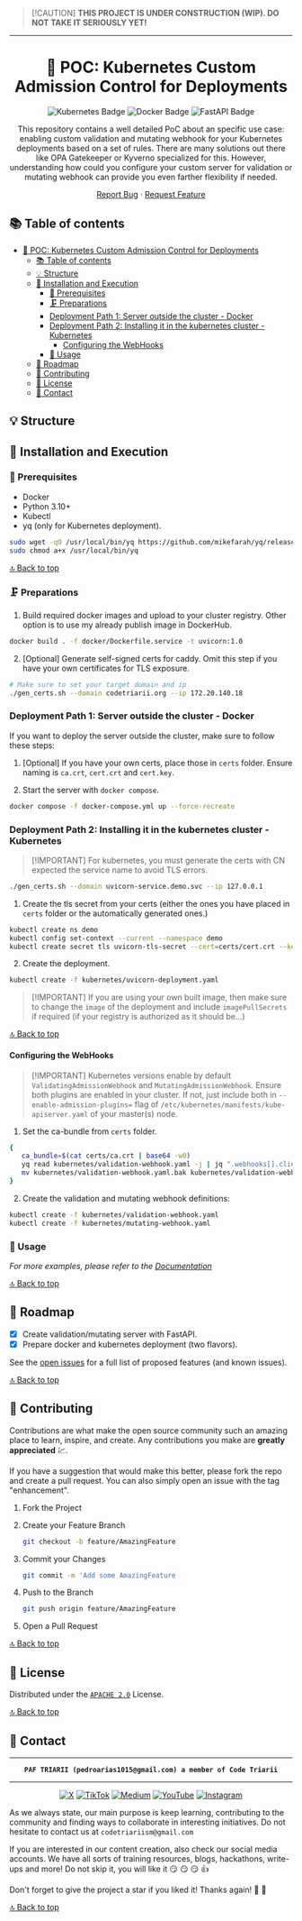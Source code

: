 > \[!CAUTION\]
> **THIS PROJECT IS UNDER CONSTRUCTION (WIP). DO NOT TAKE IT SERIOUSLY YET!**

---

<div align="center">

<!-- PROJECT LOGO -->
# 📝 POC: Kubernetes Custom Admission Control for Deployments


<!-- TECNOLOGIES -->
![Kubernetes Badge](https://img.shields.io/badge/Kubernetes-326CE5?logo=kubernetes&logoColor=fff&style=flat)
![Docker Badge](https://img.shields.io/badge/Docker-2496ED?logo=docker&logoColor=fff&style=flat)
![FastAPI Badge](https://img.shields.io/badge/FastAPI-009688?logo=fastapi&logoColor=fff&style=flat)


This repository contains a well detailed PoC about an specific use case: enabling custom validation and mutating webhook for your Kubernetes deployments based on a set of rules.
There are many solutions out there like OPA Gatekeeper or Kyverno specialized for this.
However, understanding how could you configure your custom server for validation or mutating webhook can provide you even farther flexibility if needed.

[Report Bug](https://github.com/paf-triarii/kubernetes-deployment-validation-and-mutating--webhook/issues) · [Request Feature](https://github.com/paf-triarii/kubernetes-deployment-validation-and-mutating--webhook/issues)
</div>

<!-- TABLE OF CONTENTS -->


## 📚 Table of contents

- [📝 POC: Kubernetes Custom Admission Control for Deployments](#-poc-kubernetes-custom-admission-control-for-deployments)
  - [📚 Table of contents](#-table-of-contents)
  - [💡 Structure](#-structure)
  - [🚀 Installation and Execution](#-installation-and-execution)
    - [🔨 Prerequisites](#-prerequisites)
    - [🗜️ Preparations](#️-preparations)
    - [Deployment Path 1: Server outside the cluster - Docker](#deployment-path-1-server-outside-the-cluster---docker)
    - [Deployment Path 2: Installing it in the kubernetes cluster - Kubernetes](#deployment-path-2-installing-it-in-the-kubernetes-cluster---kubernetes)
      - [Configuring the WebHooks](#configuring-the-webhooks)
    - [💼 Usage](#-usage)
  - [📍 Roadmap](#-roadmap)
  - [📎 Contributing](#-contributing)
  - [📃 License](#-license)
  - [👥 Contact](#-contact)

<!--te-->

<!-- PROJECT DETAILS -->
## 💡 Structure


## 🚀 Installation and Execution

### 🔨 Prerequisites

- Docker
- Python 3.10+
- Kubectl
- yq (only for Kubernetes deployment).

```bash
sudo wget -qO /usr/local/bin/yq https://github.com/mikefarah/yq/releases/latest/download/yq_linux_amd64
sudo chmod a+x /usr/local/bin/yq
```

[🔝 Back to top](#-poc-kubernetes-custom-admission-control-for-deployments)

### 🗜️ Preparations

1. Build required docker images and upload to your cluster registry. Other option is to use my already publish image in DockerHub.

```bash
docker build . -f docker/Dockerfile.service -t uvicorn:1.0
```

2. [Optional] Generate self-signed certs for caddy. Omit this step if you have your own certificates for TLS exposure.

```bash
# Make sure to set your target domain and ip
./gen_certs.sh --domain codetriarii.org --ip 172.20.140.18
```

### Deployment Path 1: Server outside the cluster - Docker

If you want to deploy the server outside the cluster, make sure to follow these steps:

1. [Optional] If you have your own certs, place those in `certs` folder. Ensure naming is `ca.crt`, `cert.crt` and `cert.key`.

2. Start the server with `docker compose`.

```bash
docker compose -f docker-compose.yml up --force-recreate
```

### Deployment Path 2: Installing it in the kubernetes cluster - Kubernetes

> \[!IMPORTANT\]
> For kubernetes, you must generate the certs with CN expected the service name to avoid TLS errors.

```bash
./gen_certs.sh --domain uvicorn-service.demo.svc --ip 127.0.0.1
```



1. Create the tls secret from your certs (either the ones you have placed in `certs` folder or the automatically generated ones.)

```bash
kubectl create ns demo
kubectl config set-context --current --namespace demo
kubectl create secret tls uvicorn-tls-secret --cert=certs/cert.crt --key=certs/cert.key
```

2. Create the deployment.

```bash
kubectl create -f kubernetes/uvicorn-deployment.yaml
```

> \[!IMPORTANT\]
> If you are using your own built image, then make sure to change the `image` of the deployment and include `imagePullSecrets` if required (if your registry is authorized as it should be...)

[🔝 Back to top](#-poc-kubernetes-custom-admission-control-for-deployments)

#### Configuring the WebHooks

> \[!IMPORTANT\]
> Kubernetes versions enable by default `ValidatingAdmissionWebhook` and `MutatingAdmissionWebhook`. Ensure both plugins are enabled in your cluster. If not, just include both in `--enable-admission-plugins=` flag of `/etc/kubernetes/manifests/kube-apiserver.yaml` of your master(s) node.

1. Set the ca-bundle from `certs` folder.

```bash
{
   ca_bundle=$(cat certs/ca.crt | base64 -w0)
   yq read kubernetes/validation-webhook.yaml -j | jq ".webhooks[].clientConfig.caBundle = \"${ca_bundle}\"" | yq read -P - > kubernetes/validation-webhook.yaml.bak
   mv kubernetes/validation-webhook.yaml.bak kubernetes/validation-webhook.yaml
}
```

2. Create the validation and mutating webhook definitions:

```bash
kubectl create -f kubernetes/validation-webhook.yaml
kubectl create -f kubernetes/mutating-webhook.yaml
```

<!-- USAGE EXAMPLES -->
### 💼 Usage


_For more examples, please refer to the [Documentation](https://example.com)_

[🔝 Back to top](#-poc-kubernetes-custom-admission-control-for-deployments)

<!-- GETTING STARTED -->

<!-- ROADMAP -->
## 📍 Roadmap

- [x] Create validation/mutating server with FastAPI.
- [x] Prepare docker and kubernetes deployment (two flavors).

See the [open issues](https://github.com/paf-triarii/kubernetes-deployment-validation-and-mutating--webhook/issues) for a full list of proposed features (and known issues).

[🔝 Back to top](#-poc-kubernetes-custom-admission-control-for-deployments)

<!-- CONTRIBUTING -->
## 📎 Contributing

Contributions are what make the open source community such an amazing place to learn, inspire, and create. Any contributions you make are **greatly appreciated** :chart:.

If you have a suggestion that would make this better, please fork the repo and create a pull request. You can also simply open an issue with the tag "enhancement".

1. Fork the Project
2. Create your Feature Branch

   ```sh
   git checkout -b feature/AmazingFeature
   ```

3. Commit your Changes

   ```sh
   git commit -m 'Add some AmazingFeature
   ```

4. Push to the Branch

   ```sh
   git push origin feature/AmazingFeature
   ```

5. Open a Pull Request

[🔝 Back to top](#-poc-kubernetes-custom-admission-control-for-deployments)

<!-- LICENSE -->
## 📃 License

Distributed under the [`APACHE 2.0`](./LICENSE) License.

[🔝 Back to top](#-poc-kubernetes-custom-admission-control-for-deployments)

<!-- CONTACT -->
## 👥 Contact

<div align="center">

---

**`PAF TRIARII (pedroarias1015@gmail.com) a member of Code Triarii`**

---

[![X](https://img.shields.io/badge/X-%23000000.svg?style=for-the-badge&logo=X&logoColor=white)](https://twitter.com/codetriariism)
[![TikTok](https://img.shields.io/badge/TikTok-%23000000.svg?style=for-the-badge&logo=TikTok&logoColor=white)](https://www.tiktok.com/@codetriariism)
[![Medium](https://img.shields.io/badge/Medium-12100E?style=for-the-badge&logo=medium&logoColor=white)](https://medium.com/@codetriariism)
[![YouTube](https://img.shields.io/badge/YouTube-%23FF0000.svg?style=for-the-badge&logo=YouTube&logoColor=white)](https://www.youtube.com/@CodeTriariiSM)
[![Instagram](https://img.shields.io/badge/Instagram-%23E4405F.svg?style=for-the-badge&logo=Instagram&logoColor=white)](https://www.instagram.com/codetriariismig/)

</div>

As we always state, our main purpose is keep learning, contributing to the community and finding ways to collaborate in interesting initiatives.
Do not hesitate to contact us at `codetriariism@gmail.com`

If you are interested in our content creation, also check our social media accounts. We have all sorts of training resources, blogs, hackathons, write-ups and more!
Do not skip it, you will like it :smirk: :smirk: :smirk: :+1:

Don't forget to give the project a star if you liked it! Thanks again! :star2: :yellow_heart:

[🔝 Back to top](#-poc-kubernetes-custom-admission-control-for-deployments)
